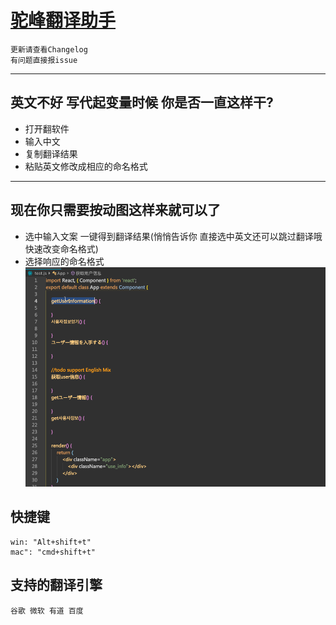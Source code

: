 # [驼峰翻译助手](https://marketplace.visualstudio.com/items?itemName=svenzhao.var-translation)

```
更新请查看Changelog
有问题直接报issue 
```
---
 ## 英文不好 写代起变量时候 你是否一直这样干?
 - 打开翻软件
 - 输入中文
 - 复制翻译结果
 - 粘贴英文修改成相应的命名格式
---

 ## 现在你只需要按动图这样来就可以了
 - 选中输入文案 一键得到翻译结果(悄悄告诉你 直接选中英文还可以跳过翻译哦 快速改变命名格式)
 - 选择响应的命名格式
![feature X](images/vscode1.gif)


 ## 快捷键  
    win: "Alt+shift+t" 
    mac": "cmd+shift+t"
    
 ## 支持的翻译引擎
    谷歌 微软 有道 百度
 
